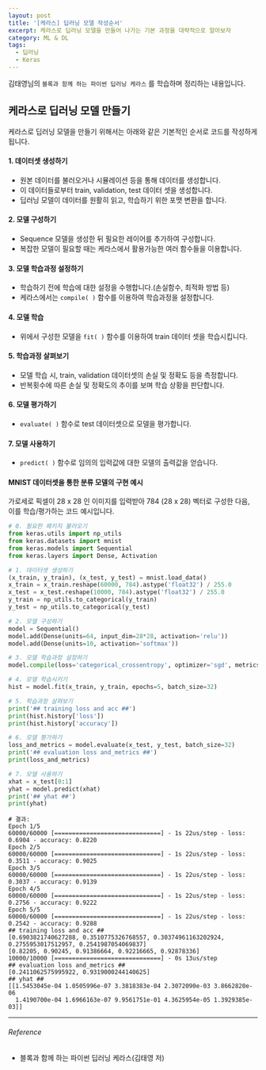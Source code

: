 ```yaml
---
layout: post
title: '[케라스] 딥러닝 모델 작성순서'
excerpt: 케라스로 딥러닝 모델을 만들어 나가는 기본 과정을 대략적으로 알아보자
category: ML & DL
tags:
  - 딥러닝
  - Keras
---
```


김태영님의 `블록과 함께 하는 파이썬 딥러닝 케라스` 를 학습하며 정리하는 내용입니다.

## 케라스로 딥러닝 모델 만들기

케라스로 딥러닝 모델을 만들기 위해서는 아래와 같은 기본적인 순서로 코드를 작성하게 됩니다.



#### 1. 데이터셋 생성하기

* 원본 데이터를 불러오거나 시뮬레이션 등을 통해 데이터를 생성합니다.
* 이 데이터들로부터 train, validation, test 데이터 셋을 생성합니다.
* 딥러닝 모델이 데이터를 원활히 읽고, 학습하기 위한 포맷 변환을 합니다.

#### 2. 모델 구성하기

* Sequence 모델을 생성한 뒤 필요한 레이어를 추가하여 구성합니다.
* 복잡한 모델이 필요할 때는 케라스에서 활용가능한 여러 함수들을 이용합니다.

#### 3. 모델 학습과정 설정하기

* 학습하기 전에 학습에 대한 설정을 수행합니다.(손실함수, 최적화 방법 등)
* 케라스에서는 `compile( )` 함수를 이용하여 학습과정을 설정합니다.

#### 4. 모델 학습

* 위에서 구성한 모델을 `fit( )` 함수를 이용하여 train 데이터 셋을 학습시킵니다.

#### 5. 학습과정 살펴보기

* 모델 학습 시, train, validation 데이터셋의 손실 및 정확도 등을 측정합니다.
* 반복횟수에 따른 손실 및 정확도의 추이를 보며 학습 상황을 판단합니다.

#### 6. 모델 평가하기

* `evaluate( )` 함수로 test 데이터셋으로 모델을 평가합니다.

#### 7. 모델 사용하기

* `predict( )` 함수로 임의의 입력값에 대한 모델의 출력값을 얻습니다.



#### MNIST 데이터셋을 통한 분류 모델의 구현 예시

가로세로 픽셀이 28 x 28 인 이미지를 입력받아 784 (28 x 28) 벡터로 구성한 다음, 이를 학습/평가하는 코드 예시입니다.

```python
# 0. 필요한 패키지 불러오기
from keras.utils import np_utils
from keras.datasets import mnist
from keras.models import Sequential
from keras.layers import Dense, Activation

# 1. 데이터셋 생성하기
(x_train, y_train), (x_test, y_test) = mnist.load_data()
x_train = x_train.reshape(60000, 784).astype('float32') / 255.0
x_test = x_test.reshape(10000, 784).astype('float32') / 255.0
y_train = np_utils.to_categorical(y_train)
y_test = np_utils.to_categorical(y_test)

# 2. 모델 구성하기
model = Sequential()
model.add(Dense(units=64, input_dim=28*28, activation='relu'))
model.add(Dense(units=10, activation='softmax'))

# 3. 모델 학습과정 설정하기
model.compile(loss='categorical_crossentropy', optimizer='sgd', metrics=['accuracy'])

# 4. 모델 학습시키기
hist = model.fit(x_train, y_train, epochs=5, batch_size=32)

# 5. 학습과정 살펴보기
print('## training loss and acc ##')
print(hist.history['loss'])
print(hist.history['accuracy'])

# 6. 모델 평가하기
loss_and_metrics = model.evaluate(x_test, y_test, batch_size=32)
print('## evaluation loss and_metrics ##')
print(loss_and_metrics)

# 7. 모델 사용하기
xhat = x_test[0:1]
yhat = model.predict(xhat)
print('## yhat ##')
print(yhat)
```

```
# 결과: 
Epoch 1/5
60000/60000 [==============================] - 1s 22us/step - loss: 0.6904 - accuracy: 0.8220
Epoch 2/5
60000/60000 [==============================] - 1s 22us/step - loss: 0.3511 - accuracy: 0.9025
Epoch 3/5
60000/60000 [==============================] - 1s 22us/step - loss: 0.3037 - accuracy: 0.9139
Epoch 4/5
60000/60000 [==============================] - 1s 22us/step - loss: 0.2756 - accuracy: 0.9222
Epoch 5/5
60000/60000 [==============================] - 1s 22us/step - loss: 0.2542 - accuracy: 0.9288
## training loss and acc ##
[0.6903821740627288, 0.3510775326768557, 0.30374961163202924, 0.2755953017512957, 0.2541987054069837]
[0.82205, 0.90245, 0.91386664, 0.92216665, 0.92878336]
10000/10000 [==============================] - 0s 13us/step
## evaluation loss and_metrics ##
[0.2411062575995922, 0.9319000244140625]
## yhat ##
[[1.5453045e-04 1.0505996e-07 3.3818383e-04 2.3072090e-03 3.8662820e-06
  1.4190700e-04 1.6966163e-07 9.9561751e-01 4.3625954e-05 1.3929385e-03]]
```





---------

###### Reference

- 블록과 함께 하는 파이썬 딥러닝 케라스(김태영 저)
